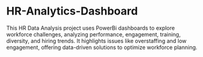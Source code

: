 # HR-Analytics-Dashboard
This HR Data Analysis project uses PowerBi dashboards to explore workforce challenges, analyzing performance, engagement, training, diversity, and hiring trends. It highlights issues like overstaffing and low engagement, offering data-driven solutions to optimize workforce planning.

